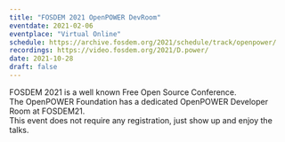 ```yaml
---
title: "FOSDEM 2021 OpenPOWER DevRoom"
eventdate: 2021-02-06
eventplace: "Virtual Online"
schedule: https://archive.fosdem.org/2021/schedule/track/openpower/
recordings: https://video.fosdem.org/2021/D.power/
date: 2021-10-28
draft: false
---
```


FOSDEM 2021 is a well known Free Open Source Conference.  
The OpenPOWER Foundation has a dedicated OpenPOWER Developer Room at FOSDEM21.  
This event does not require any registration, just show up and enjoy the talks.  
